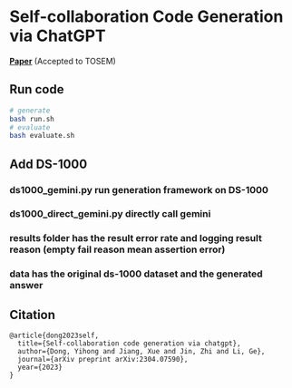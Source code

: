 # Self-collaboration Code Generation via ChatGPT
[**Paper**](https://arxiv.org/abs/2304.07590) (Accepted to TOSEM)

## Run code
```bash
# generate
bash run.sh
# evaluate
bash evaluate.sh
```

## Add DS-1000
### ds1000_gemini.py run generation framework on DS-1000
### ds1000_direct_gemini.py directly call gemini 
### results folder has the result error rate and logging result reason (empty fail reason mean assertion error)
### data has the original ds-1000 dataset and the generated answer
 
## Citation
```
@article{dong2023self,
  title={Self-collaboration code generation via chatgpt},
  author={Dong, Yihong and Jiang, Xue and Jin, Zhi and Li, Ge},
  journal={arXiv preprint arXiv:2304.07590},
  year={2023}
}
```


